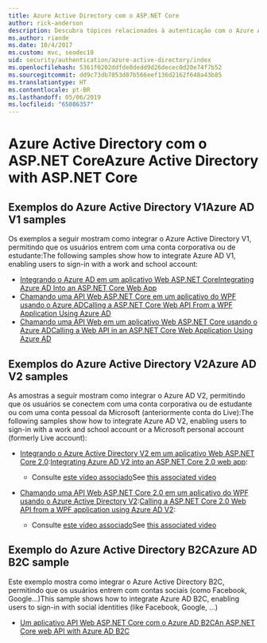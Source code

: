 ```yaml
---
title: Azure Active Directory com o ASP.NET Core
author: rick-anderson
description: Descubra tópicos relacionados à autenticação com o Azure Active Directory no ASP.NET Core.
ms.author: riande
ms.date: 10/4/2017
ms.custom: mvc, seodec18
uid: security/authentication/azure-active-directory/index
ms.openlocfilehash: 5361f0202ddfde0dedd9d26decec0d20e74f7b52
ms.sourcegitcommit: dd9c73db7853d87b566eef136d2162f648a43b85
ms.translationtype: HT
ms.contentlocale: pt-BR
ms.lasthandoff: 05/06/2019
ms.locfileid: "65086357"
---
```

# <a name="azure-active-directory-with-aspnet-core"></a><span data-ttu-id="39a55-103">Azure Active Directory com o ASP.NET Core</span><span class="sxs-lookup"><span data-stu-id="39a55-103">Azure Active Directory with ASP.NET Core</span></span>

## <a name="azure-ad-v1-samples"></a><span data-ttu-id="39a55-104">Exemplos do Azure Active Directory V1</span><span class="sxs-lookup"><span data-stu-id="39a55-104">Azure AD V1 samples</span></span>

<span data-ttu-id="39a55-105">Os exemplos a seguir mostram como integrar o Azure Active Directory V1, permitindo que os usuários entrem com uma conta corporativa ou de estudante:</span><span class="sxs-lookup"><span data-stu-id="39a55-105">The following samples show how to integrate Azure AD V1, enabling users to sign-in with a work and school account:</span></span>
* [<span data-ttu-id="39a55-106">Integrando o Azure AD em um aplicativo Web ASP.NET Core</span><span class="sxs-lookup"><span data-stu-id="39a55-106">Integrating Azure AD Into an ASP.NET Core Web App</span></span>](https://azure.microsoft.com/documentation/samples/active-directory-dotnet-webapp-openidconnect-aspnetcore/)
* [<span data-ttu-id="39a55-107">Chamando uma API Web ASP.NET Core em um aplicativo do WPF usando o Azure AD</span><span class="sxs-lookup"><span data-stu-id="39a55-107">Calling a ASP.NET Core Web API From a WPF Application Using Azure AD</span></span>](https://azure.microsoft.com/documentation/samples/active-directory-dotnet-native-aspnetcore/)
* [<span data-ttu-id="39a55-108">Chamando uma API Web em um aplicativo Web ASP.NET Core usando o Azure AD</span><span class="sxs-lookup"><span data-stu-id="39a55-108">Calling a Web API in an ASP.NET Core Web Application Using Azure AD</span></span>](https://azure.microsoft.com/documentation/samples/active-directory-dotnet-webapp-webapi-openidconnect-aspnetcore/)

## <a name="azure-ad-v2-samples"></a><span data-ttu-id="39a55-109">Exemplos do Azure Active Directory V2</span><span class="sxs-lookup"><span data-stu-id="39a55-109">Azure AD V2 samples</span></span>

<span data-ttu-id="39a55-110">As amostras a seguir mostram como integrar o Azure AD V2, permitindo que os usuários se conectem com uma conta corporativa ou de estudante ou com uma conta pessoal da Microsoft (anteriormente conta do Live):</span><span class="sxs-lookup"><span data-stu-id="39a55-110">The following samples show how to integrate Azure AD V2, enabling users to sign-in with a work and school account or a Microsoft personal account (formerly Live account):</span></span>
* <span data-ttu-id="39a55-111">[Integrando o Azure Active Directory V2 em um aplicativo Web ASP.NET Core 2.0](https://github.com/Azure-Samples/active-directory-aspnetcore-webapp-openidconnect-v2):</span><span class="sxs-lookup"><span data-stu-id="39a55-111">[Integrating Azure AD V2 into an ASP.NET Core 2.0 web app](https://github.com/Azure-Samples/active-directory-aspnetcore-webapp-openidconnect-v2):</span></span> 
  * <span data-ttu-id="39a55-112">Consulte [este vídeo associado](https://channel9.msdn.com/Events/Build/2018/THR5001)</span><span class="sxs-lookup"><span data-stu-id="39a55-112">See [this associated video](https://channel9.msdn.com/Events/Build/2018/THR5001)</span></span> 

* <span data-ttu-id="39a55-113">[Chamando uma API Web ASP.NET Core 2.0 em um aplicativo do WPF usando o Azure Active Directory V2](https://github.com/azure-samples/active-directory-dotnet-native-aspnetcore-v2):</span><span class="sxs-lookup"><span data-stu-id="39a55-113">[Calling a ASP.NET Core 2.0 Web API from a WPF application using Azure AD V2](https://github.com/azure-samples/active-directory-dotnet-native-aspnetcore-v2):</span></span> 
  * <span data-ttu-id="39a55-114">Consulte [este vídeo associado](https://channel9.msdn.com/Events/Build/2018/THR5000)</span><span class="sxs-lookup"><span data-stu-id="39a55-114">See [this associated video](https://channel9.msdn.com/Events/Build/2018/THR5000)</span></span>

## <a name="azure-ad-b2c-sample"></a><span data-ttu-id="39a55-115">Exemplo do Azure Active Directory B2C</span><span class="sxs-lookup"><span data-stu-id="39a55-115">Azure AD B2C sample</span></span>

<span data-ttu-id="39a55-116">Este exemplo mostra como integrar o Azure Active Directory B2C, permitindo que os usuários entrem com contas sociais (como Facebook, Google...)</span><span class="sxs-lookup"><span data-stu-id="39a55-116">This sample shows how to integrate Azure AD B2C, enabling users to sign-in with social identities (like Facebook, Google, ...)</span></span>
* [<span data-ttu-id="39a55-117">Um aplicativo API Web ASP.NET Core com o Azure AD B2C</span><span class="sxs-lookup"><span data-stu-id="39a55-117">An ASP.NET Core web API with Azure AD B2C</span></span>](https://azure.microsoft.com/resources/samples/active-directory-b2c-dotnetcore-webapi/)

